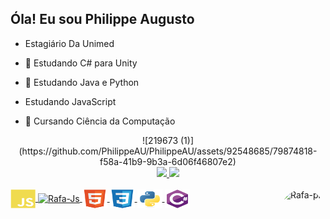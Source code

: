 ## Óla! Eu sou Philippe Augusto

-    Estagiário Da Unimed
- 🔭 Estudando C# para Unity

- 🌱 Estudando Java e Python
-    Estudando JavaScript
- 👯 Cursando Ciência da Computação

<div align="center">
    ![219673 (1)](https://github.com/PhilippeAU/PhilippeAU/assets/92548685/79874818-f58a-41b9-9b3a-6d06f46807e2)
</div>


<div align="center">
  <a href="https://github.com/PhilippeAU">
  <img height="180em" src="https://github-readme-stats.vercel.app/api?username=PhilippeAU&show_icons=true&theme=tokyonight&include_all_commits=true&count_private=true"/>
  <img height="180em" src="https://github-readme-stats.vercel.app/api/top-langs/?username=PhilippeAU&layout=compact&langs_count=7&theme=tokyonight"/>
</div>
  
  <div style="display: inline_block"><br>
  <img align="center" alt="Philippe-Js" height="30" width="40" src="https://raw.githubusercontent.com/devicons/devicon/master/icons/javascript/javascript-plain.svg">
  <img align="center" alt="Rafa-Js" height="30" width="40" src="https://cdn.jsdelivr.net/gh/devicons/devicon/icons/java/java-original-wordmark.svg">
  <img align="center" alt="Rafa-HTML" height="30" width="40" src="https://raw.githubusercontent.com/devicons/devicon/master/icons/html5/html5-original.svg">
  <img align="center" alt="Rafa-CSS" height="30" width="40" src="https://raw.githubusercontent.com/devicons/devicon/master/icons/css3/css3-original.svg">
  <img align="center" alt="Rafa-Python" height="30" width="40" src="https://raw.githubusercontent.com/devicons/devicon/master/icons/python/python-original.svg">
  <img align="center" alt="Rafa-Csharp" height="30" width="40" src="https://raw.githubusercontent.com/devicons/devicon/master/icons/csharp/csharp-original.svg">
  <img align="right" alt="Rafa-pic" height="150" style="border-radius:50px;" src="https://cdn.discordapp.com/attachments/693260241520820275/909136488556556338/unknown.png">
</div>
  
  ##
